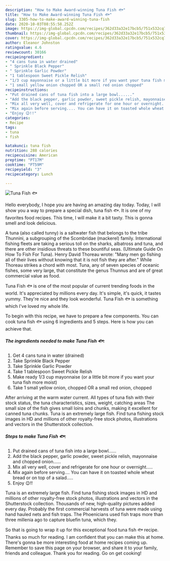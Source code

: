 ```yaml
---
description: "How to Make Award-winning Tuna Fish 🐟"
title: "How to Make Award-winning Tuna Fish 🐟"
slug: 3305-how-to-make-award-winning-tuna-fish
date: 2020-10-03T08:55:58.252Z
image: https://img-global.cpcdn.com/recipes/362d33a32e17bcb5/751x532cq70/tuna-fish-🐟-recipe-main-photo.jpg
thumbnail: https://img-global.cpcdn.com/recipes/362d33a32e17bcb5/751x532cq70/tuna-fish-🐟-recipe-main-photo.jpg
cover: https://img-global.cpcdn.com/recipes/362d33a32e17bcb5/751x532cq70/tuna-fish-🐟-recipe-main-photo.jpg
author: Eleanor Johnston
ratingvalue: 4.6
reviewcount: 30166
recipeingredient:
- "4 cans tuna in water drained"
- " Sprinkle Black Pepper"
- " Sprinkle Garlic Powder"
- "1 tablespoon Sweet Pickle Relish"
- "1/3 cup mayonnaise or a little bit more if you want your tuna fish more moist"
- "1 small yellow onion chopped OR a small red onion chopped"
recipeinstructions:
- "Put drained cans of tuna fish into a large bowl......"
- "Add the black pepper, garlic powder, sweet pickle relish, mayonnaise and chopped onion......"
- "Mix all very well, cover and refrigerate for one hour or overnight....."
- "Mix again before serving.... You can have it on toasted whole wheat bread or on top of a salad....."
- "Enjoy 😉!!"
categories:
- Recipe
tags:
- tuna
- fish

katakunci: tuna fish 
nutrition: 288 calories
recipecuisine: American
preptime: "PT17M"
cooktime: "PT59M"
recipeyield: "3"
recipecategory: Lunch

---
```



![Tuna Fish 🐟](https://img-global.cpcdn.com/recipes/362d33a32e17bcb5/751x532cq70/tuna-fish-🐟-recipe-main-photo.jpg)

Hello everybody, I hope you are having an amazing day today. Today, I will show you a way to prepare a special dish, tuna fish 🐟. It is one of my favorites food recipes. This time, I will make it a bit tasty. This is gonna smell and look delicious.

A tuna (also called tunny) is a saltwater fish that belongs to the tribe Thunnini, a subgrouping of the Scombridae (mackerel) family. International fishing fleets are taking a serious toll on the sharks, albatross and tuna, and there are other insidious threats to these bountiful seas. (Ultimate Guide On How To Fish For Tuna). Henry David Thoreau wrote: &#34;Many men go fishing all of their lives without knowing that it is not fish they are after.&#34; While Thoreau strikes a chord with most. Tuna, any of seven species of oceanic fishes, some very large, that constitute the genus Thunnus and are of great commercial value as food.

Tuna Fish 🐟 is one of the most popular of current trending foods in the world. It's appreciated by millions every day. It's simple, it's quick, it tastes yummy. They're nice and they look wonderful. Tuna Fish 🐟 is something which I've loved my whole life.


To begin with this recipe, we have to prepare a few components. You can cook tuna fish 🐟 using 6 ingredients and 5 steps. Here is how you can achieve that.

<!--inarticleads1-->

##### The ingredients needed to make Tuna Fish 🐟:

1. Get 4 cans tuna in water (drained)
1. Take  Sprinkle Black Pepper
1. Take  Sprinkle Garlic Powder
1. Take 1 tablespoon Sweet Pickle Relish
1. Make ready 1/3 cup mayonnaise (or a little bit more if you want your tuna fish more moist)
1. Take 1 small yellow onion, chopped OR a small red onion, chopped


After arriving at the warm water current. All types of tuna fish with their stock status, the tuna characteristics, sizes, weight, catching areas The small size of the fish gives small loins and chunks, making it excellent for canned tuna chunks. Tuna is an extremely large fish. Find tuna fishing stock images in HD and millions of other royalty-free stock photos, illustrations and vectors in the Shutterstock collection. 

<!--inarticleads2-->

##### Steps to make Tuna Fish 🐟:

1. Put drained cans of tuna fish into a large bowl......
1. Add the black pepper, garlic powder, sweet pickle relish, mayonnaise and chopped onion......
1. Mix all very well, cover and refrigerate for one hour or overnight.....
1. Mix again before serving.... You can have it on toasted whole wheat bread or on top of a salad.....
1. Enjoy 😉!!


Tuna is an extremely large fish. Find tuna fishing stock images in HD and millions of other royalty-free stock photos, illustrations and vectors in the Shutterstock collection. Thousands of new, high-quality pictures added every day. Probably the first commercial harvests of tuna were made using hand hauled nets and fish traps. The Phoenicians used fish traps more than three millenia ago to capture bluefin tuna, which they. 

So that is going to wrap it up for this exceptional food tuna fish 🐟 recipe. Thanks so much for reading. I am confident that you can make this at home. There's gonna be more interesting food at home recipes coming up. Remember to save this page on your browser, and share it to your family, friends and colleague. Thank you for reading. Go on get cooking!
